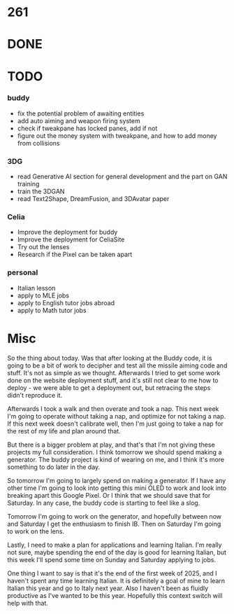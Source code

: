 # 261

# DONE


# TODO

### buddy
- fix the potential problem of awaiting entities
- add auto aiming and weapon firing system
- check if tweakpane has locked panes, add if not
- figure out the money system with tweakpane, and how to add money from collisions

### 3DG
- read Generative AI section for general development and the part on GAN training
- train the 3DGAN
- read Text2Shape, DreamFusion, and 3DAvatar paper

### Celia 
- Improve the deployment for buddy
- Improve the deployment for CeliaSite
- Try out the lenses
- Research if the Pixel can be taken apart

### personal
- Italian lesson
- apply to MLE jobs
- apply to English tutor jobs abroad
- apply to Math tutor jobs 

# Misc
So the thing about today. Was that after looking at the Buddy code, it is going to be a bit of work to decipher and test all the missile aiming code and stuff. It's not as simple as we thought. Afterwards I tried to get some work done on the website deployment stuff, and it's still not clear to me how to deploy - we were able to get a deployment out, but retracing the steps didn't reproduce it. 

Afterwards I took a walk and then overate and took a nap. This next week I'm going to operate without taking a nap, and optimize for not taking a nap. If this next week doesn't calibrate well, then I'm just going to take a nap for the rest of my life and plan around that. 

But there is a bigger problem at play, and that's that I'm not giving these projects my full consideration. I think tomorrow we should spend making a generator. The buddy project is kind of wearing on me, and I think it's more something to do later in the day. 

So tomorrow I'm going to largely spend on making a generator. If I have any other time I'm going to look into getting this mini OLED to work and look into breaking apart this Google Pixel. Or I think that we should save that for Saturday. In any case, the buddy code is starting to feel like a slog. 

Tomorrow I'm going to work on the generator, and hopefully between now and Saturday I get the enthusiasm to finish IB. Then on Saturday I'm going to work on the lens. 

Lastly, I need to make a plan for applications and learning Italian. I'm really not sure, maybe spending the end of the day is good for learning Italian, but this week I'll spend some time on Sunday and Saturday applying to jobs. 

One thing I want to say is that it's the end of the first week of 2025, and I haven't spent any time learning Italian. It is definitely a goal of mine to learn Italian this year and go to Italy next year. Also I haven't been as fluidly productive as I've wanted to be this year. Hopefully this context switch will help with that. 
